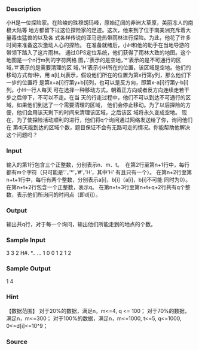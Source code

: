 
### Description
小H是一位探险家。在险峻的珠穆朗玛峰，原始辽阔的非洲大草原，美丽冻人的南极大陆等 地方都留下过这位探险家的足迹。这次，他来到了位于南美洲充斥着大量毒虫猛兽的以及各 式各样传说的亚马逊热带雨林进行探险。为此，他花了许多时间来准备这次激动人心的探险。 在准备就绪后，小H和他的助手在当地导游的带领下踏入了这片雨林。 通过GPS定位系统，他们获得了雨林大致的地图。这个地图是一个n行m列的字符网格 图，’.’表示的是空地，’*’表示的是不可通行的区域，’#’表示的是需要清理的区 域，’H’表示小H所在的位置，该区域是空地。他们的移动方式有t种，用 a[i],b[i](1<=i<=t)表示，假设他们所在的位置为第x行第y列，那么他们下一步的位置将 是第x+a[i]行第y+b[i]列，也可以是反方向，即第x-a[i]行第y-b[i]列。小H一行人每天 可在选择一种移动方式，朝着正方向或者反方向连续走若干步之后停下，不可以不走。在当 天的行走过程中，他们不可以到达不可通行的区域，如果他们到达了一个需要清理的区域， 他们会停止移动。为了以后探险的方便，他们会用该天剩下的时间来清理该区域，之后该区 域将永久变成空地。 现在，为了使探险活动顺利的进行，他们将q个询问通过网络发送给了你，询问他们在 第d[i](1<=i<=q)天能到达的区域个数，题目保证不会有无路可走的情况。你能帮助他解决 这个问题吗？ 

### Input
输入的第1行包含三个正整数，分别表示n、m、t。  
在第2行至第n+1行中，每行都有m个字符（只可能是’.’，’*’，’#’，’H’，其中’H’ 有且只有一个）。 
在第n+2行至第n+t+1行中，每行有两个整数，分别表示a[i]，b[i]（a[i]，b[i]不可能 同时为0）。 
在第n+t+2行包含一个正整数，表示q。 
在第n+t+3行至第n+t+q+2行共有q个整数，表示他们所询问的时间点（即d[i]）。 

### Output

输出共q行，对于每一个询问，输出他们所能走到的地点的个数。 

### Sample Input

3  3 2
H#. *.. 
… 
1  0
0  1
2 
 1 2 

### Sample Output
1 
4 



### Hint

【数据范围】 
对于20%的数据，满足n，m<=4, q <= 100； 
对于70%的数据，满足n，m<=300； 
对于100%的数据，满足n，m<=1000, t<=5, q<=1000, 0<=d[i]<=10^9；
### Source
